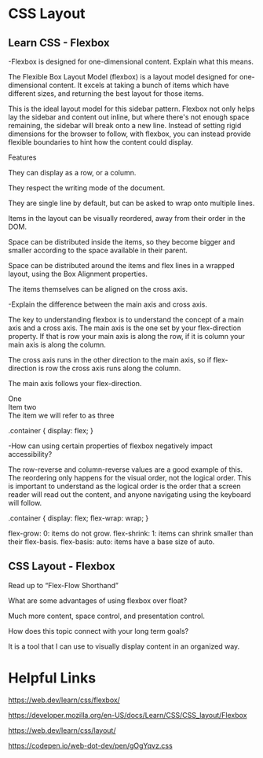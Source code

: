 # CSS Layout

## Learn CSS - Flexbox


-Flexbox is designed for one-dimensional content. Explain what this means.

The Flexible Box Layout Model (flexbox) is a layout model designed for one-dimensional content. It excels at taking a bunch of items which have different sizes, and returning the best layout for those items.

This is the ideal layout model for this sidebar pattern. Flexbox not only helps lay the sidebar and content out inline, but where there's not enough space remaining, the sidebar will break onto a new line. Instead of setting rigid dimensions for the browser to follow, with flexbox, you can instead provide flexible boundaries to hint how the content could display.

Features

They can display as a row, or a column.

They respect the writing mode of the document.

They are single line by default, but can be asked to wrap onto multiple lines.

Items in the layout can be visually reordered, away from their order in the DOM.

Space can be distributed inside the items, so they become bigger and smaller according to the space available in their parent.

Space can be distributed around the items and flex lines in a wrapped layout, using the Box Alignment properties.

The items themselves can be aligned on the cross axis.


-Explain the difference between the main axis and cross axis.

The key to understanding flexbox is to understand the concept of a main axis and a cross axis. The main axis is the one set by your flex-direction property. If that is row your main axis is along the row, if it is column your main axis is along the column.

The cross axis runs in the other direction to the main axis, so if flex-direction is row the cross axis runs along the column.

The main axis follows your flex-direction.

<div class="container" id="container">
  <div>One</div>
  <div>Item two</div>
  <div>The item we will refer to as three</div>
</div>


.container {
  display: flex;
}


-How can using certain properties of flexbox negatively impact accessibility?

The row-reverse and column-reverse values are a good example of this. The reordering only happens for the visual order, not the logical order. This is important to understand as the logical order is the order that a screen reader will read out the content, and anyone navigating using the keyboard will follow.

.container {
  display: flex;
  flex-wrap: wrap;
}

flex-grow: 0: items do not grow.
flex-shrink: 1: items can shrink smaller than their flex-basis.
flex-basis: auto: items have a base size of auto.

## CSS Layout - Flexbox

Read up to “Flex-Flow Shorthand”

What are some advantages of using flexbox over float?

Much more content, space control, and presentation control.


How does this topic connect with your long term goals?

It is a tool that I can use to visually display content in an organized way.



# Helpful Links

https://web.dev/learn/css/flexbox/

https://developer.mozilla.org/en-US/docs/Learn/CSS/CSS_layout/Flexbox

https://web.dev/learn/css/layout/

https://codepen.io/web-dot-dev/pen/gOgYqvz.css